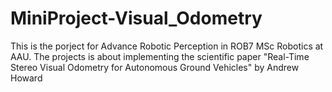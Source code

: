 # MiniProject-Visual_Odometry

This is the porject for Advance Robotic Perception in ROB7 MSc Robotics at AAU. The projects is about implementing the scientific paper "Real-Time Stereo Visual Odometry for Autonomous Ground Vehicles" by Andrew Howard
